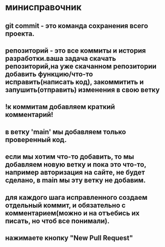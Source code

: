 <h1>минисправочник</h1>
<h2>git commit - это команда сохранения всего проекта.</h2>
<h2>репозиторий - это все коммиты и история разработки.ваша задача скачать репозиторий,на уже скачанном репозитории добавить функцию/что-то исправить(написать код), закоммитить и запушить(отправить) изменения в свою ветку</h2>
<h2>!к коммитам добавляем краткий комментарий!</h2>
<h2>в ветку 'main' мы добавляем только проверенный код.</h2>
<h2>если мы хотим что-то добавить, то мы добавляем новую ветку и пока это что-то, например авторизация на сайте, не будет сделано, в main мы эту ветку не добавим.</h2>
<h2>для каждого шага исправленного создаем отдельный коммит, и обязательно с комментарием(можно и на отъебись их писать, но чтоб все понимали).</h2>
<h2>нажимаете кнопку "New Pull Request"</h2>
